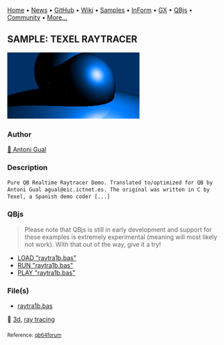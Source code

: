 [Home](https://qb64.com) • [News](../../news.md) • [GitHub](https://github.com/QB64Official/qb64) • [Wiki](https://github.com/QB64Official/qb64/wiki) • [Samples](../../samples.md) • [InForm](../../inform.md) • [GX](../../gx.md) • [QBjs](../../qbjs.md) • [Community](../../community.md) • [More...](../../more.md)

## SAMPLE: TEXEL RAYTRACER

![raytra1b.png](img/raytra1b.png)

### Author

[🐝 Antoni Gual](../antoni-gual.md) 

### Description

```text
Pure QB Realtime Raytracer Demo. Translated to/optimized for QB by Antoni Gual agual@eic.ictnet.es. The original was written in C by Texel, a Spanish demo coder [...]
```

### QBjs

> Please note that QBjs is still in early development and support for these examples is extremely experimental (meaning will most likely not work). With that out of the way, give it a try!

* [LOAD "raytra1b.bas"](https://v6p9d9t4.ssl.hwcdn.net/html/6029471/index.html?src=https://qb64.com/samples/texel-raytracer/src/raytra1b.bas)
* [RUN "raytra1b.bas"](https://v6p9d9t4.ssl.hwcdn.net/html/6029471/index.html?mode=auto&src=https://qb64.com/samples/texel-raytracer/src/raytra1b.bas)
* [PLAY "raytra1b.bas"](https://v6p9d9t4.ssl.hwcdn.net/html/6029471/index.html?mode=play&src=https://qb64.com/samples/texel-raytracer/src/raytra1b.bas)

### File(s)

* [raytra1b.bas](src/raytra1b.bas)

🔗 [3d](../3d.md), [ray tracing](../ray-tracing.md)


<sub>Reference: [qb64forum](https://qb64forum.alephc.xyz/index.php?topic=185.0) </sub>
